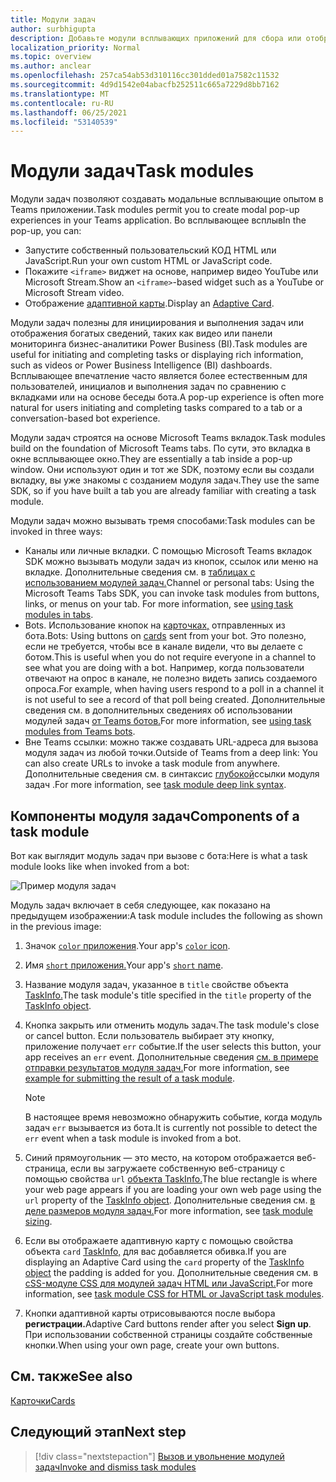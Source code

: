 ```yaml
---
title: Модули задач
author: surbhigupta
description: Добавьте модули всплывающих приложений для сбора или отображения данных пользователям из Microsoft Teams приложений
localization_priority: Normal
ms.topic: overview
ms.author: anclear
ms.openlocfilehash: 257ca54ab53d310116cc301dded01a7582c11532
ms.sourcegitcommit: 4d9d1542e04abacfb252511c665a7229d8bb7162
ms.translationtype: MT
ms.contentlocale: ru-RU
ms.lasthandoff: 06/25/2021
ms.locfileid: "53140539"
---
```

# <a name="task-modules"></a><span data-ttu-id="52682-103">Модули задач</span><span class="sxs-lookup"><span data-stu-id="52682-103">Task modules</span></span>

<span data-ttu-id="52682-104">Модули задач позволяют создавать модальные всплывающие опытом в Teams приложении.</span><span class="sxs-lookup"><span data-stu-id="52682-104">Task modules permit you to create modal pop-up experiences in your Teams application.</span></span> <span data-ttu-id="52682-105">Во всплывающее всплыв</span><span class="sxs-lookup"><span data-stu-id="52682-105">In the pop-up, you can:</span></span>

* <span data-ttu-id="52682-106">Запустите собственный пользовательский КОД HTML или JavaScript.</span><span class="sxs-lookup"><span data-stu-id="52682-106">Run your own custom HTML or JavaScript code.</span></span>
* <span data-ttu-id="52682-107">Покажите `<iframe>` виджет на основе, например видео YouTube или Microsoft Stream.</span><span class="sxs-lookup"><span data-stu-id="52682-107">Show an `<iframe>`-based widget such as a YouTube or Microsoft Stream video.</span></span>
* <span data-ttu-id="52682-108">Отображение [адаптивной карты](/adaptive-cards/).</span><span class="sxs-lookup"><span data-stu-id="52682-108">Display an [Adaptive Card](/adaptive-cards/).</span></span>

<span data-ttu-id="52682-109">Модули задач полезны для инициирования и выполнения задач или отображения богатых сведений, таких как видео или панели мониторинга бизнес-аналитики Power Business (BI).</span><span class="sxs-lookup"><span data-stu-id="52682-109">Task modules are useful for initiating and completing tasks or displaying rich information, such as videos or Power Business Intelligence (BI) dashboards.</span></span> <span data-ttu-id="52682-110">Всплывающее впечатление часто является более естественным для пользователей, инициалов и выполнения задач по сравнению с вкладками или на основе беседы бота.</span><span class="sxs-lookup"><span data-stu-id="52682-110">A pop-up experience is often more natural for users initiating and completing tasks compared to a tab or a conversation-based bot experience.</span></span>

<span data-ttu-id="52682-111">Модули задач строятся на основе Microsoft Teams вкладок.</span><span class="sxs-lookup"><span data-stu-id="52682-111">Task modules build on the foundation of Microsoft Teams tabs.</span></span> <span data-ttu-id="52682-112">По сути, это вкладка в окне всплывающее окно.</span><span class="sxs-lookup"><span data-stu-id="52682-112">They are essentially a tab inside a pop-up window.</span></span> <span data-ttu-id="52682-113">Они используют один и тот же SDK, поэтому если вы создали вкладку, вы уже знакомы с созданием модуля задач.</span><span class="sxs-lookup"><span data-stu-id="52682-113">They use the same SDK, so if you have built a tab you are already familiar with creating a task module.</span></span>

<span data-ttu-id="52682-114">Модули задач можно вызывать тремя способами:</span><span class="sxs-lookup"><span data-stu-id="52682-114">Task modules can be invoked in three ways:</span></span>

* <span data-ttu-id="52682-115">Каналы или личные вкладки. С помощью Microsoft Teams вкладок SDK можно вызывать модули задач из кнопок, ссылок или меню на вкладке. Дополнительные сведения см. в [таблицах с использованием модулей задач.](~/task-modules-and-cards/task-modules/task-modules-tabs.md)</span><span class="sxs-lookup"><span data-stu-id="52682-115">Channel or personal tabs: Using the Microsoft Teams Tabs SDK, you can invoke task modules from buttons, links, or menus on your tab. For more information, see [using task modules in tabs](~/task-modules-and-cards/task-modules/task-modules-tabs.md).</span></span>
* <span data-ttu-id="52682-116">Bots. Использование кнопок на [карточках,](~/task-modules-and-cards/cards/cards-reference.md) отправленных из бота.</span><span class="sxs-lookup"><span data-stu-id="52682-116">Bots: Using buttons on [cards](~/task-modules-and-cards/cards/cards-reference.md) sent from your bot.</span></span> <span data-ttu-id="52682-117">Это полезно, если не требуется, чтобы все в канале видели, что вы делаете с ботом.</span><span class="sxs-lookup"><span data-stu-id="52682-117">This is useful when you do not require everyone in a channel to see what you are doing with a bot.</span></span> <span data-ttu-id="52682-118">Например, когда пользователи отвечают на опрос в канале, не полезно видеть запись создаемого опроса.</span><span class="sxs-lookup"><span data-stu-id="52682-118">For example, when having users respond to a poll in a channel it is not useful to see a record of that poll being created.</span></span> <span data-ttu-id="52682-119">Дополнительные сведения см. в дополнительных сведениях об использовании модулей задач [от Teams ботов.](~/task-modules-and-cards/task-modules/task-modules-bots.md)</span><span class="sxs-lookup"><span data-stu-id="52682-119">For more information, see [using task modules from Teams bots](~/task-modules-and-cards/task-modules/task-modules-bots.md).</span></span>
* <span data-ttu-id="52682-120">Вне Teams ссылки: можно также создавать URL-адреса для вызова модуля задач из любой точки.</span><span class="sxs-lookup"><span data-stu-id="52682-120">Outside of Teams from a deep link: You can also create URLs to invoke a task module from anywhere.</span></span> <span data-ttu-id="52682-121">Дополнительные сведения см. в синтаксис [глубокой](~/task-modules-and-cards/task-modules/invoking-task-modules.md#task-module-deep-link-syntax)ссылки модуля задач .</span><span class="sxs-lookup"><span data-stu-id="52682-121">For more information, see [task module deep link syntax](~/task-modules-and-cards/task-modules/invoking-task-modules.md#task-module-deep-link-syntax).</span></span>

## <a name="components-of-a-task-module"></a><span data-ttu-id="52682-122">Компоненты модуля задач</span><span class="sxs-lookup"><span data-stu-id="52682-122">Components of a task module</span></span>

<span data-ttu-id="52682-123">Вот как выглядит модуль задач при вызове с бота:</span><span class="sxs-lookup"><span data-stu-id="52682-123">Here is what a task module looks like when invoked from a bot:</span></span>

![Пример модуля задач](~/assets/images/task-module/task-module-example.png)

<span data-ttu-id="52682-125">Модуль задач включает в себя следующее, как показано на предыдущем изображении:</span><span class="sxs-lookup"><span data-stu-id="52682-125">A task module includes the following as shown in the previous image:</span></span>

1. <span data-ttu-id="52682-126">Значок [ `color` приложения](~/resources/schema/manifest-schema.md#icons).</span><span class="sxs-lookup"><span data-stu-id="52682-126">Your app's [`color` icon](~/resources/schema/manifest-schema.md#icons).</span></span>
2. <span data-ttu-id="52682-127">Имя [ `short` приложения.](~/resources/schema/manifest-schema.md#name)</span><span class="sxs-lookup"><span data-stu-id="52682-127">Your app's [`short` name](~/resources/schema/manifest-schema.md#name).</span></span>
3. <span data-ttu-id="52682-128">Название модуля задач, указанное в `title` свойстве объекта [TaskInfo.](~/task-modules-and-cards/task-modules/invoking-task-modules.md#the-taskinfo-object)</span><span class="sxs-lookup"><span data-stu-id="52682-128">The task module's title specified in the `title` property of the [TaskInfo object](~/task-modules-and-cards/task-modules/invoking-task-modules.md#the-taskinfo-object).</span></span>
4. <span data-ttu-id="52682-129">Кнопка закрыть или отменить модуль задач.</span><span class="sxs-lookup"><span data-stu-id="52682-129">The task module's close or cancel button.</span></span> <span data-ttu-id="52682-130">Если пользователь выбирает эту кнопку, приложение получает `err` событие.</span><span class="sxs-lookup"><span data-stu-id="52682-130">If the user selects this button, your app receives an `err` event.</span></span> <span data-ttu-id="52682-131">Дополнительные сведения [см. в примере отправки результатов модуля задач.](~/task-modules-and-cards/task-modules/task-modules-tabs.md#example-of-submitting-the-result-of-a-task-module)</span><span class="sxs-lookup"><span data-stu-id="52682-131">For more information, see [example for submitting the result of a task module](~/task-modules-and-cards/task-modules/task-modules-tabs.md#example-of-submitting-the-result-of-a-task-module).</span></span>

    > [!NOTE]
    > <span data-ttu-id="52682-132">В настоящее время невозможно обнаружить событие, когда модуль задач `err` вызывается из бота.</span><span class="sxs-lookup"><span data-stu-id="52682-132">It is currently not possible to detect the `err` event when a task module is invoked from a bot.</span></span>

5. <span data-ttu-id="52682-133">Синий прямоугольник — это место, на котором отображается веб-страница, если вы загружаете собственную веб-страницу с помощью свойства `url` [объекта TaskInfo.](~/task-modules-and-cards/task-modules/invoking-task-modules.md#the-taskinfo-object)</span><span class="sxs-lookup"><span data-stu-id="52682-133">The blue rectangle is where your web page appears if you are loading your own web page using the `url` property of the [TaskInfo object](~/task-modules-and-cards/task-modules/invoking-task-modules.md#the-taskinfo-object).</span></span> <span data-ttu-id="52682-134">Дополнительные сведения см. [в деле размеров модуля задач.](~/task-modules-and-cards/task-modules/invoking-task-modules.md#task-module-sizing)</span><span class="sxs-lookup"><span data-stu-id="52682-134">For more information, see [task module sizing](~/task-modules-and-cards/task-modules/invoking-task-modules.md#task-module-sizing).</span></span>
6. <span data-ttu-id="52682-135">Если вы отображаете адаптивную карту с помощью свойства объекта `card` [TaskInfo,](~/task-modules-and-cards/task-modules/invoking-task-modules.md#the-taskinfo-object) для вас добавляется обивка.</span><span class="sxs-lookup"><span data-stu-id="52682-135">If you are displaying an Adaptive Card using the `card` property of the [TaskInfo object](~/task-modules-and-cards/task-modules/invoking-task-modules.md#the-taskinfo-object) the padding is added for you.</span></span> <span data-ttu-id="52682-136">Дополнительные сведения см. в [cSS-модуле CSS для модулей задач HTML или JavaScript.](~/task-modules-and-cards/task-modules/invoking-task-modules.md#task-module-css-for-html-or-javascript-task-modules)</span><span class="sxs-lookup"><span data-stu-id="52682-136">For more information, see [task module CSS for HTML or JavaScript task modules](~/task-modules-and-cards/task-modules/invoking-task-modules.md#task-module-css-for-html-or-javascript-task-modules).</span></span>
7. <span data-ttu-id="52682-137">Кнопки адаптивной карты отрисовываются после выбора **регистрации.**</span><span class="sxs-lookup"><span data-stu-id="52682-137">Adaptive Card buttons render after you select **Sign up**.</span></span> <span data-ttu-id="52682-138">При использовании собственной страницы создайте собственные кнопки.</span><span class="sxs-lookup"><span data-stu-id="52682-138">When using your own page, create your own buttons.</span></span>

## <a name="see-also"></a><span data-ttu-id="52682-139">См. также</span><span class="sxs-lookup"><span data-stu-id="52682-139">See also</span></span>

[<span data-ttu-id="52682-140">Карточки</span><span class="sxs-lookup"><span data-stu-id="52682-140">Cards</span></span>](~/task-modules-and-cards/what-are-cards.md)

## <a name="next-step"></a><span data-ttu-id="52682-141">Следующий этап</span><span class="sxs-lookup"><span data-stu-id="52682-141">Next step</span></span>

> [!div class="nextstepaction"]
> [<span data-ttu-id="52682-142">Вызов и увольнение модулей задач</span><span class="sxs-lookup"><span data-stu-id="52682-142">Invoke and dismiss task modules</span></span>](~/task-modules-and-cards/task-modules/invoking-task-modules.md)
